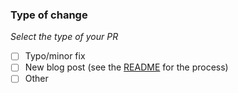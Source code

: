 ### Type of change

_Select the type of your PR_

* [ ] Typo/minor fix
* [ ] New blog post (see the [README](https://github.com/strimzi/strimzi.github.io/#blog-posts) for the process)
* [ ] Other
